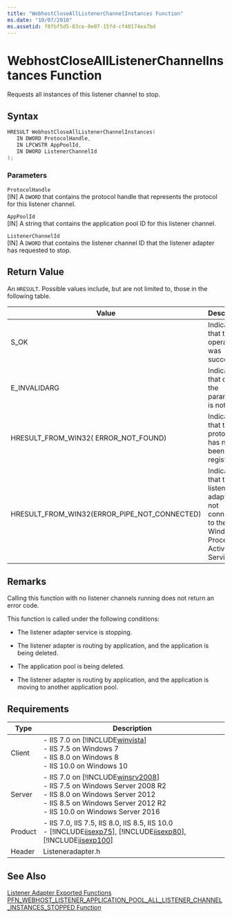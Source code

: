 ```yaml
---
title: "WebhostCloseAllListenerChannelInstances Function"
ms.date: "10/07/2016"
ms.assetid: f8fbf5d5-83ce-0e07-15fd-cf40174ea7bd
---
```

# WebhostCloseAllListenerChannelInstances Function

Requests all instances of this listener channel to stop.  
  
## Syntax  
  
```cpp  
HRESULT WebhostCloseAllListenerChannelInstances(  
   IN DWORD ProtocolHandle,  
   IN LPCWSTR AppPoolId,  
   IN DWORD ListenerChannelId  
);  
```  
  
### Parameters  

 `ProtocolHandle`  
 [IN] A `DWORD` that contains the protocol handle that represents the protocol for this listener channel.  
  
 `AppPoolId`  
 [IN] A string that contains the application pool ID for this listener channel.  
  
 `ListenerChannelId`  
 [IN] A `DWORD` that contains the listener channel ID that the listener adapter has requested to stop.  
  
## Return Value  

 An `HRESULT`. Possible values include, but are not limited to, those in the following table.  
  
|Value|Description|  
|-----------|-----------------|  
|S_OK|Indicates that the operation was successful.|  
|E_INVALIDARG|Indicates that one of the parameters is not valid.|  
|HRESULT_FROM_WIN32( ERROR_NOT_FOUND)|Indicates that the protocol has not been registered.|  
|HRESULT_FROM_WIN32(ERROR_PIPE_NOT_CONNECTED)|Indicates that the listener adapter is not connected to the Windows Process Activation Service.|  
  
## Remarks  

 Calling this function with no listener channels running does not return an error code.  
  
 This function is called under the following conditions:  
  
- The listener adapter service is stopping.  
  
- The listener adapter is routing by application, and the application is being deleted.  
  
- The application pool is being deleted.  
  
- The listener adapter is routing by application, and the application is moving to another application pool.  
  
## Requirements  
  
|Type|Description|  
|----------|-----------------|  
|Client|-   IIS 7.0 on [!INCLUDE[winvista](../../wmi-provider/includes/winvista-md.md)]<br />-   IIS 7.5 on Windows 7<br />-   IIS 8.0 on Windows 8<br />-   IIS 10.0 on Windows 10|  
|Server|-   IIS 7.0 on [!INCLUDE[winsrv2008](../../wmi-provider/includes/winsrv2008-md.md)]<br />-   IIS 7.5 on Windows Server 2008 R2<br />-   IIS 8.0 on Windows Server 2012<br />-   IIS 8.5 on Windows Server 2012 R2<br />-   IIS 10.0 on Windows Server 2016|  
|Product|-   IIS 7.0, IIS 7.5, IIS 8.0, IIS 8.5, IIS 10.0<br />-   [!INCLUDE[iisexp75](../../web-development-reference/native-code-api-reference/includes/iisexp75-md.md)], [!INCLUDE[iisexp80](../../web-development-reference/native-code-api-reference/includes/iisexp80-md.md)], [!INCLUDE[iisexp100](../../web-development-reference/native-code-api-reference/includes/iisexp100-md.md)]|  
|Header|Listeneradapter.h|  
  
## See Also  

 [Listener Adapter Exported Functions](../../web-development-reference/native-code-api-reference/listener-adapter-exported-functions.md)   
 [PFN_WEBHOST_LISTENER_APPLICATION_POOL_ALL_LISTENER_CHANNEL_INSTANCES_STOPPED Function](../../web-development-reference/native-code-api-reference/pfn-webhost-listener-application-pool-all-listener-channel-instances-stopped-function.md)
